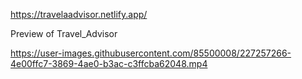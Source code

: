 https://travelaadvisor.netlify.app/


Preview of Travel_Advisor


https://user-images.githubusercontent.com/85500008/227257266-4e00ffc7-3869-4ae0-b3ac-c3ffcba62048.mp4
